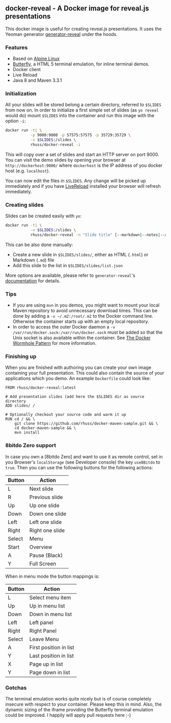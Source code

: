 
## docker-reveal - A Docker image for reveal.js presentations

This docker image is useful for creating reveal.js presentations. It uses the Yeoman generator
[generator-reveal](https://github.com/slara/generator-reveal) under the hoods.

### Features

* Based on [Alpine Linux](https://www.alpinelinux.org/)
* [Butterfly](http://paradoxxxzero.github.io/2014/02/28/butterfly.html), a HTML 5 terminal emulation,
  for inline terminal demos.
* Docker client
* Live Reload
* Java 8 and Maven 3.3.1

### Initialization

All your slides will be stored belong a certain directory, referred to `$SLIDES` from now on. In order to initialize
a first simple set of slides (as `yo reveal` would do) mount `$SLIDES` into the container and
run this image with the option `-i`:

````bash
docker run -ti \
           -p 9000:9000 -p 57575:57575 -p 35729:35729 \
           -v $SLIDES:/slides \
           rhuss/docker-reveal -i
````

This will copy over a set of slides and start an HTTP server on port 9000. You can visit the demo slides by opening
your browser at `http://dockerhost:9000/` where `dockerhost` is the IP address of you docker host (e.g. `localhost`).

You can now edit the files in `$SLIDES`. Any change will be picked up immediately and if you have [LiveReload](http://livereload.com/extensions/) installed
your browser will refresh immediately.

### Creating slides

Slides can be created easily with `yo`:

````bash
docker run -ti \
           -v $SLIDES:/slides \
           rhuss/docker-reveal -n "Slide title" [--markdown|--notes|--attributes]
````

This can be also done manually:

* Create a new slide in `$SLIDES/slides/`, either as HTML (`.html`) or Markdown (`.md`) file
* Add this slide to the list in `$SLIDES/slides/list.json`

More options are available, please refer to `generator-reveal`'s [documentation](https://github.com/slara/generator-reveal)
for details.

### Tips

* If you are using `mvn` in you demos, you might want to mount your local Maven repository to avoid unnecessary download
  times. This can be done by adding a `-v ~/.m2:/root/.m2` to the Docker command line. Otherwise the container starts up
  with an empty local repository.
* In order to access the outer Docker daemon a `-v /var/run/docker.sock:/var/run/docker.sock` must be added so that the
  Unix socket is also available within the container. See [The Docker Wormhole Pattern](https://ro14nd.de/Docker-Wormhole-Pattern/)
  for more information.

### Finishing up

When you are finished with authoring you can create your own image containing your full presentation. This could also contain
the source of your applications which you demo. An example `Dockerfile` could look like:

````
FROM rhuss/docker-reveal:latest

# Add presentation slides (add here the $SLIDES dir as source directory
ADD slides/ /

# Optionally checkout your source code and warm it up
RUN cd / && \
    git clone https://github.com/rhuss/docker-maven-sample.git && \
    cd docker-maven-sample && \
    mvn install
````

### 8bitdo Zero support

In case you own a [8bitdo Zero] and want to use it as remote control, set in you Browser's `localStorage` (see Developer console) the key `use8Bitdo` to `true`. Then you can use the following buttons for the following actions:

Button | Action
-------| ------
L | Next slide
R | Previous slide
Up | Up one slide
Down | Down one slide
Left | Left one slide
Right | Right one slide
Select | Menu
Start | Overview
A | Pause (Black)
Y | Full Screen

When in menu mode the button mappings is:

Button | Action
-------| ------
L | Select menu item
Up | Up in menu list
Down | Down in menu list
Left | Left panel
Right | Right Panel
Select | Leave Menu
A | First position in list
Y | Last position in list
X | Page up in list
Y | Page down in list

### Gotchas

The terminal emulation works quite nicely but is of course completely insecure with respect to your container. Please
keep this in mind. Also, the dynamic sizing of the iframe providing the Butterfly terminal emulation could be improved.
I happily will apply pull requests here ;-)
